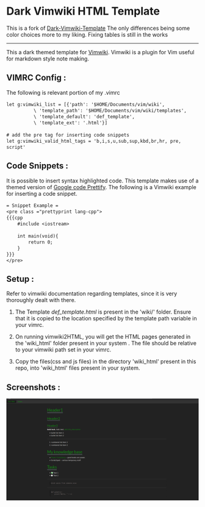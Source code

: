 # Dark Vimwiki HTML Template

This is a fork of [Dark-Vimwiki-Template](https://github.com/rahul13ramesh/Dark-Vimwiki-Template) The only differences being some color choices more
to my liking. Fixing tables is still in the works

--------------

This a dark themed template for [Vimwiki](https://github.com/vimwiki/vimwiki). Vimwiki is a plugin for Vim useful for markdown style note making.

VIMRC Config :
--------------

The following is relevant portion of my .vimrc 
```vim
let g:vimwiki_list = [{'path': '$HOME/Documents/vim/wiki',
		  \ 'template_path': '$HOME/Documents/vim/wiki/templates',
		  \ 'template_default': 'def_template',
		  \ 'template_ext': '.html'}]

# add the pre tag for inserting code snippets
let g:vimwiki_valid_html_tags = 'b,i,s,u,sub,sup,kbd,br,hr, pre, script'
```

Code Snippets :
---------------
It is possible to insert syntax highlighted code. This template makes use of a themed version of [Google code Prettify](https://github.com/google/code-prettify). The following is a Vimwiki example for inserting a code snippet.

```vimwiki
= Snippet Example = 
<pre class ="prettyprint lang-cpp"> 
{{{cpp
	#include <iostream>

	int main(void){
		return 0;
	}
}}}
</pre>
```

Setup :
-------
Refer to vimwiki documentation regarding templates, since it is very thoroughly dealt with there.

1. The Template *def_template.html* is present in the 'wiki/' folder. Ensure that it is copied to the location specified by the template path variable in your vimrc. 

2. On running vimwiki2HTML, you will get the HTML pages generated in the 'wiki\_html' folder present in your system . The file should be relative to your vimwiki path set in your vimrc.

2. Copy the files(css and js files) in the directory 'wiki\_html' present in this repo, into 'wiki\_html' files present in your system.


Screenshots :
-------------

![Title](./images/pic1.png)


